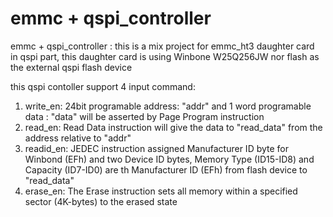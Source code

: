 # emmc + qspi_controller
emmc + qspi_controller : this is a mix project for emmc_ht3 daughter card  
in qspi part, this daughter card is using Winbone W25Q256JW nor flash as the external qspi flash device  

this qspi contoller support 4 input command:  
1. write_en: 24bit programable address: "addr" and 1 word programable data : "data"  will be asserted by Page Program instruction  
2. read_en: Read Data instruction will give the data to "read_data" from the address relative to "addr"
3. readid_en: JEDEC instruction assigned Manufacturer ID byte for Winbond (EFh) and two Device ID bytes, Memory Type (ID15-ID8) and Capacity (ID7-ID0) are th Manufacturer ID (EFh) from flash device to "read_data"  
4. erase_en: The Erase instruction sets all memory within a specified sector (4K-bytes) to the erased state
   
